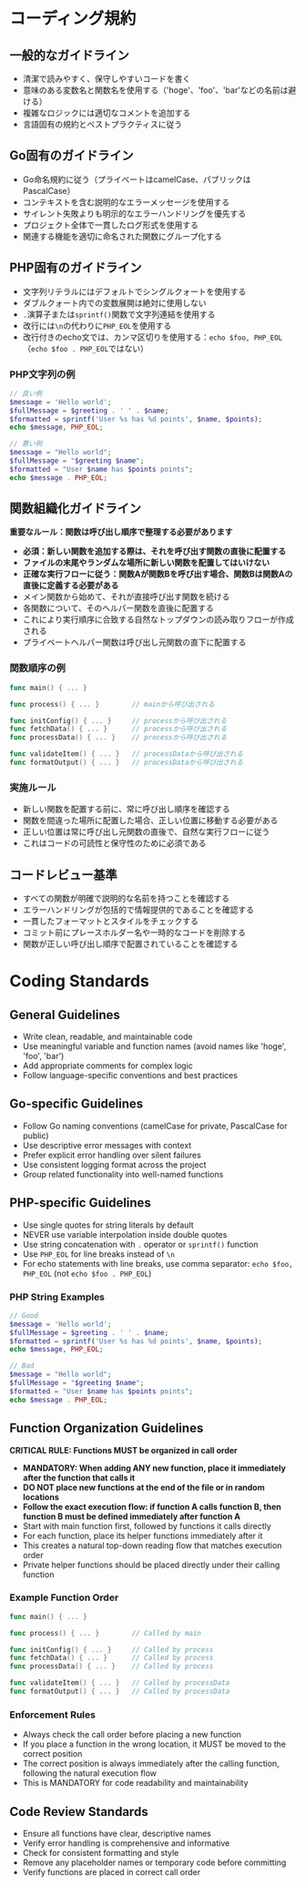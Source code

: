# コーディング規約

## 一般的なガイドライン
- 清潔で読みやすく、保守しやすいコードを書く
- 意味のある変数名と関数名を使用する（'hoge'、'foo'、'bar'などの名前は避ける）
- 複雑なロジックには適切なコメントを追加する
- 言語固有の規約とベストプラクティスに従う

## Go固有のガイドライン
- Go命名規約に従う（プライベートはcamelCase、パブリックはPascalCase）
- コンテキストを含む説明的なエラーメッセージを使用する
- サイレント失敗よりも明示的なエラーハンドリングを優先する
- プロジェクト全体で一貫したログ形式を使用する
- 関連する機能を適切に命名された関数にグループ化する

## PHP固有のガイドライン
- 文字列リテラルにはデフォルトでシングルクォートを使用する
- ダブルクォート内での変数展開は絶対に使用しない
- `.`演算子または`sprintf()`関数で文字列連結を使用する
- 改行には`\n`の代わりに`PHP_EOL`を使用する
- 改行付きのecho文では、カンマ区切りを使用する：`echo $foo, PHP_EOL`（`echo $foo . PHP_EOL`ではない）

### PHP文字列の例
```php
// 良い例
$message = 'Hello world';
$fullMessage = $greeting . ' ' . $name;
$formatted = sprintf('User %s has %d points', $name, $points);
echo $message, PHP_EOL;

// 悪い例
$message = "Hello world";
$fullMessage = "$greeting $name";
$formatted = "User $name has $points points";
echo $message . PHP_EOL;
```

## 関数組織化ガイドライン
**重要なルール：関数は呼び出し順序で整理する必要があります**

- **必須：新しい関数を追加する際は、それを呼び出す関数の直後に配置する**
- **ファイルの末尾やランダムな場所に新しい関数を配置してはいけない**
- **正確な実行フローに従う：関数Aが関数Bを呼び出す場合、関数Bは関数Aの直後に定義する必要がある**
- メイン関数から始めて、それが直接呼び出す関数を続ける
- 各関数について、そのヘルパー関数を直後に配置する
- これにより実行順序に合致する自然なトップダウンの読み取りフローが作成される
- プライベートヘルパー関数は呼び出し元関数の直下に配置する

### 関数順序の例
```go
func main() { ... }

func process() { ... }        // mainから呼び出される

func initConfig() { ... }     // processから呼び出される
func fetchData() { ... }      // processから呼び出される
func processData() { ... }    // processから呼び出される

func validateItem() { ... }   // processDataから呼び出される
func formatOutput() { ... }   // processDataから呼び出される
```

### 実施ルール
- 新しい関数を配置する前に、常に呼び出し順序を確認する
- 関数を間違った場所に配置した場合、正しい位置に移動する必要がある
- 正しい位置は常に呼び出し元関数の直後で、自然な実行フローに従う
- これはコードの可読性と保守性のために必須である

## コードレビュー基準
- すべての関数が明確で説明的な名前を持つことを確認する
- エラーハンドリングが包括的で情報提供的であることを確認する
- 一貫したフォーマットとスタイルをチェックする
- コミット前にプレースホルダー名や一時的なコードを削除する
- 関数が正しい呼び出し順序で配置されていることを確認する

# Coding Standards

## General Guidelines
- Write clean, readable, and maintainable code
- Use meaningful variable and function names (avoid names like 'hoge', 'foo', 'bar')
- Add appropriate comments for complex logic
- Follow language-specific conventions and best practices

## Go-specific Guidelines
- Follow Go naming conventions (camelCase for private, PascalCase for public)
- Use descriptive error messages with context
- Prefer explicit error handling over silent failures
- Use consistent logging format across the project
- Group related functionality into well-named functions

## PHP-specific Guidelines
- Use single quotes for string literals by default
- NEVER use variable interpolation inside double quotes
- Use string concatenation with `.` operator or `sprintf()` function
- Use `PHP_EOL` for line breaks instead of `\n`
- For echo statements with line breaks, use comma separator: `echo $foo, PHP_EOL` (not `echo $foo . PHP_EOL`)

### PHP String Examples
```php
// Good
$message = 'Hello world';
$fullMessage = $greeting . ' ' . $name;
$formatted = sprintf('User %s has %d points', $name, $points);
echo $message, PHP_EOL;

// Bad
$message = "Hello world";
$fullMessage = "$greeting $name";
$formatted = "User $name has $points points";
echo $message . PHP_EOL;
```

## Function Organization Guidelines
**CRITICAL RULE: Functions MUST be organized in call order**

- **MANDATORY: When adding ANY new function, place it immediately after the function that calls it**
- **DO NOT place new functions at the end of the file or in random locations**
- **Follow the exact execution flow: if function A calls function B, then function B must be defined immediately after function A**
- Start with main function first, followed by functions it calls directly
- For each function, place its helper functions immediately after it
- This creates a natural top-down reading flow that matches execution order
- Private helper functions should be placed directly under their calling function

### Example Function Order
```go
func main() { ... }

func process() { ... }        // Called by main

func initConfig() { ... }     // Called by process
func fetchData() { ... }      // Called by process
func processData() { ... }    // Called by process

func validateItem() { ... }   // Called by processData
func formatOutput() { ... }   // Called by processData
```

### Enforcement Rules
- Always check the call order before placing a new function
- If you place a function in the wrong location, it MUST be moved to the correct position
- The correct position is always immediately after the calling function, following the natural execution flow
- This is MANDATORY for code readability and maintainability

## Code Review Standards
- Ensure all functions have clear, descriptive names
- Verify error handling is comprehensive and informative
- Check for consistent formatting and style
- Remove any placeholder names or temporary code before committing
- Verify functions are placed in correct call order